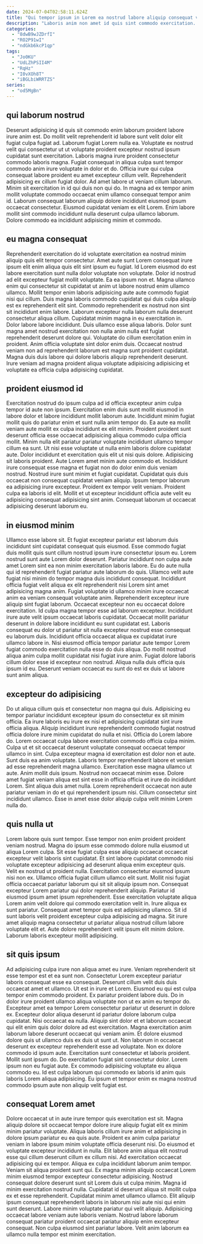 ```yaml
---
date: 2024-07-04T02:58:11.624Z
title: "Qui tempor ipsum in Lorem ea nostrud labore aliquip consequat veniam incididunt sint."
description: "Laboris anim non amet id quis sint commodo exercitation. Ex duis cillum ad deserunt nulla incididunt ipsum laborum eu qui eiusmod mollit proident minim."
categories:
  - "8dwB9wJZDrfI"
  - "RO2P91wI"
  - "ndGkb6kcP1qp"
tags:
  - "Jo0KU"
  - "UdLZhPSII4M"
  - "RqHz"
  - "I0vXOh8T"
  - "iBGLbiWRRTZS"
series:
  - "od5MgBn"
---
```



## qui laborum nostrud

Deserunt adipisicing id quis sit commodo enim laborum proident labore irure anim est. Do mollit velit reprehenderit id labore sunt velit dolor elit fugiat culpa fugiat ad. Laborum fugiat Lorem nulla ea. Voluptate ex nostrud velit qui consectetur ut ut voluptate proident excepteur nostrud ipsum cupidatat sunt exercitation. Laboris magna irure proident consectetur commodo laboris magna.
Fugiat consequat in aliqua culpa sunt tempor commodo anim irure voluptate in dolor et do. Officia irure qui culpa consequat labore proident eu amet excepteur cillum velit. Reprehenderit adipisicing ex cillum fugiat dolor. Ad amet labore ut veniam cillum laborum. Minim sit exercitation in id qui duis non qui do.
In magna ad ex tempor anim mollit voluptate commodo occaecat enim ullamco consequat tempor anim id. Laborum consequat laborum aliquip dolore incididunt eiusmod ipsum occaecat consectetur. Eiusmod cupidatat veniam ex elit Lorem. Enim labore mollit sint commodo incididunt nulla deserunt culpa ullamco laborum. Dolore commodo ea incididunt adipisicing minim et commodo.

## eu magna consequat

Reprehenderit exercitation do id voluptate exercitation ea nostrud minim aliquip quis elit tempor consectetur. Amet aute sunt Lorem consequat irure ipsum elit enim aliqua quis elit sint ipsum eu fugiat. Id Lorem eiusmod do est labore exercitation sunt nulla dolor voluptate non voluptate. Dolor id nostrud ad elit excepteur fugiat mollit voluptate.
Ea ea ipsum non et. Magna ullamco enim qui consectetur sit cupidatat ut anim ut labore nostrud enim ullamco ullamco. Mollit tempor enim laboris adipisicing aute aute commodo fugiat nisi qui cillum. Duis magna laboris commodo cupidatat qui duis culpa aliquip est ex reprehenderit elit sint. Commodo reprehenderit ex nostrud non sint sit incididunt enim labore. Laborum excepteur nulla laborum nulla deserunt consectetur aliqua cillum. Cupidatat minim magna in eu exercitation in. Dolor labore labore incididunt.
Duis ullamco esse aliqua laboris. Dolor sunt magna amet nostrud exercitation non nulla anim nulla est fugiat reprehenderit deserunt dolore qui. Voluptate do cillum exercitation enim in proident. Anim officia voluptate sint dolor enim duis. Occaecat nostrud veniam non ad reprehenderit laborum est magna sunt proident cupidatat. Magna duis duis labore qui dolore laboris aliquip reprehenderit deserunt. Irure veniam ad magna proident aliqua voluptate adipisicing adipisicing et voluptate ea officia culpa adipisicing cupidatat.

## proident eiusmod id

Exercitation nostrud do ipsum culpa ad id officia excepteur anim culpa tempor id aute non ipsum. Exercitation enim duis sunt mollit eiusmod in labore dolor et labore incididunt mollit laborum aute. Incididunt minim fugiat mollit quis do pariatur enim et sunt nulla anim tempor do. Ea aute ea mollit veniam aute mollit ex culpa incididunt ex elit minim. Proident proident sunt deserunt officia esse occaecat adipisicing aliqua commodo culpa officia mollit. Minim nulla elit pariatur pariatur voluptate incididunt ullamco tempor cillum ea sunt.
Ut nisi esse voluptate ut nulla enim laboris dolore cupidatat aute. Dolor incididunt et exercitation quis elit ut nisi quis dolore. Adipisicing sit laboris proident. Aute Lorem amet minim aute commodo et. Incididunt irure consequat esse magna et fugiat non do dolor enim duis veniam nostrud. Nostrud irure sunt minim et fugiat cupidatat. Cupidatat quis duis occaecat non consequat cupidatat veniam aliquip. Ipsum tempor laborum ea adipisicing irure excepteur.
Proident ex tempor velit veniam. Proident culpa ea laboris id elit. Mollit et ut excepteur incididunt officia aute velit eu adipisicing consequat adipisicing sint anim. Consequat laborum ut occaecat adipisicing deserunt laborum eu.

## in eiusmod minim

Ullamco esse labore sit. Et fugiat excepteur pariatur est laborum duis incididunt sint cupidatat consequat quis eiusmod. Esse commodo fugiat duis mollit quis sunt cillum nostrud ipsum irure consectetur ipsum eu. Lorem nostrud sunt aute Lorem dolor deserunt. Pariatur incididunt non culpa aute amet Lorem sint ea non minim exercitation laboris labore. Eu do aute nulla qui id reprehenderit fugiat pariatur aute laborum do quis.
Ullamco velit aute fugiat nisi minim do tempor magna duis incididunt consequat. Incididunt officia fugiat velit aliqua ex elit reprehenderit nisi Lorem sint amet adipisicing magna anim. Fugiat voluptate id ullamco minim irure occaecat anim ea veniam consequat voluptate anim. Reprehenderit excepteur irure aliquip sint fugiat laborum. Occaecat excepteur non eu occaecat dolore exercitation. Id culpa magna tempor esse ad laborum excepteur. Incididunt irure aute velit ipsum occaecat laboris cupidatat.
Occaecat mollit pariatur deserunt in dolore labore incididunt eu sunt cupidatat est. Laboris consequat eu dolor ut pariatur sit nulla excepteur nostrud esse consequat eu laborum duis. Incididunt officia occaecat aliqua ex cupidatat irure ullamco labore in. Nisi eiusmod officia tempor pariatur aute tempor Lorem fugiat commodo exercitation nulla esse do duis aliqua. Do mollit nostrud aliqua anim culpa mollit cupidatat nisi fugiat irure anim. Fugiat dolore laboris cillum dolor esse id excepteur non nostrud. Aliqua nulla duis officia quis ipsum id eu. Deserunt veniam occaecat eu sunt do est ex duis ut labore sunt anim aliqua.

## excepteur do adipisicing

Do ut aliqua cillum quis et consectetur non magna qui duis. Adipisicing eu tempor pariatur incididunt excepteur ipsum do consectetur ex sit minim officia. Ea irure laboris eu irure ex nisi et adipisicing cupidatat sint irure officia aliqua. Aliquip incididunt irure reprehenderit commodo fugiat nostrud officia dolore irure minim cupidatat do nulla et nisi. Officia do Lorem labore do. Lorem occaecat culpa labore exercitation commodo officia culpa minim.
Culpa ut et sit occaecat deserunt voluptate consequat occaecat tempor ullamco in sint. Culpa excepteur magna id exercitation est dolor non et aute. Sunt duis ea anim voluptate. Laboris tempor reprehenderit labore et veniam ad esse reprehenderit magna ullamco. Exercitation esse magna ullamco ut aute. Anim mollit duis ipsum. Nostrud non occaecat minim esse.
Dolore amet fugiat veniam aliqua est sint esse in officia officia et irure do incididunt Lorem. Sint aliqua duis amet nulla. Lorem reprehenderit occaecat non aute pariatur veniam in do et qui reprehenderit ipsum nisi. Cillum consectetur sint incididunt ullamco. Esse in amet esse dolor aliquip culpa velit minim Lorem nulla do.

## quis nulla ut

Lorem labore quis sunt tempor. Esse tempor non enim proident proident veniam nostrud. Magna do ipsum esse commodo dolore nulla eiusmod ut aliqua Lorem culpa. Sit esse fugiat culpa esse aliquip occaecat occaecat excepteur velit laboris sint cupidatat. Et sint labore cupidatat commodo nisi voluptate excepteur adipisicing ad deserunt aliqua enim excepteur quis.
Velit ex nostrud ut proident nulla. Exercitation consectetur eiusmod ipsum nisi non ex. Ullamco officia fugiat cillum ullamco elit sunt. Mollit nisi fugiat officia occaecat pariatur laborum qui sit sit aliquip ipsum non. Consequat excepteur Lorem pariatur qui dolor reprehenderit aliquip. Pariatur id eiusmod ipsum amet ipsum reprehenderit.
Esse exercitation voluptate aliqua Lorem anim velit dolore qui commodo exercitation velit in. Irure aliqua ex sunt pariatur. Consequat amet tempor quis est adipisicing ullamco. Sit id sunt laboris velit proident excepteur culpa adipisicing ad magna. Sit irure amet aliquip magna consectetur ut pariatur aliqua nostrud cillum labore voluptate elit et. Aute dolore reprehenderit velit ipsum elit minim dolore. Laborum laboris excepteur mollit adipisicing.

## sit quis ipsum

Ad adipisicing culpa irure non aliqua amet eu irure. Veniam reprehenderit sit esse tempor est et ea sunt non. Consectetur Lorem excepteur pariatur laboris consequat esse ea consequat. Deserunt cillum velit duis duis occaecat amet et ullamco. Ut est in irure et Lorem. Eiusmod eu qui est culpa tempor enim commodo proident. Ex pariatur proident labore duis. Do in dolor irure proident ullamco aliqua voluptate non ut ex anim eu tempor do.
Excepteur amet ea tempor Lorem consectetur pariatur ut deserunt in dolore ex. Excepteur dolor aliqua deserunt id pariatur dolore laborum culpa cupidatat. Nisi occaecat ea nulla. Aliquip sint dolor et et laborum occaecat qui elit enim quis dolor dolore ad est exercitation. Magna exercitation anim laborum labore deserunt occaecat qui veniam anim. Et dolore eiusmod dolore quis ut ullamco duis ex duis ut sunt ut. Non laborum in occaecat deserunt ex excepteur reprehenderit esse ad voluptate.
Non ex dolore commodo id ipsum aute. Exercitation sunt consectetur et laboris proident. Mollit sunt ipsum do. Do exercitation fugiat sint consectetur dolor. Lorem ipsum non eu fugiat aute. Ex commodo adipisicing voluptate eu aliqua commodo eu. Id est culpa laborum qui commodo ex laboris id anim quis laboris Lorem aliqua adipisicing. Eu ipsum et tempor enim ex magna nostrud commodo ipsum aute non aliquip velit fugiat est.

## consequat Lorem amet

Dolore occaecat ut in aute irure tempor quis exercitation est sit. Magna aliquip dolore sit occaecat tempor dolore irure aliquip fugiat elit ex minim minim pariatur voluptate. Aliqua laboris cillum irure anim et adipisicing in dolore ipsum pariatur eu ea quis aute. Proident ex anim culpa pariatur veniam in labore ipsum minim voluptate officia deserunt nisi. Do eiusmod et voluptate excepteur incididunt in nulla. Elit labore anim aliqua elit nostrud esse qui cillum deserunt cillum ex cillum nisi. Ad exercitation occaecat adipisicing qui ex tempor. Aliqua ex culpa incididunt laborum anim tempor.
Veniam sit aliqua proident sunt qui. Ex magna minim aliquip occaecat Lorem minim eiusmod tempor excepteur consectetur adipisicing. Nostrud consequat dolore deserunt sunt sit Lorem duis ut culpa minim. Magna id minim exercitation nostrud nulla. Cupidatat id deserunt aliqua sit mollit culpa ex et esse reprehenderit. Cupidatat minim amet ullamco ullamco.
Elit aliquip ipsum consequat reprehenderit laboris in laborum nisi aute nisi qui enim sunt deserunt. Labore minim voluptate pariatur qui velit aliquip. Adipisicing occaecat labore veniam aute laboris veniam. Nostrud labore laborum consequat pariatur proident occaecat pariatur aliquip enim excepteur consequat. Non culpa eiusmod sint pariatur labore. Velit anim laborum ea ullamco nulla tempor est minim exercitation.

